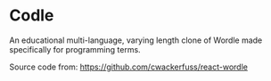 # Codle

An educational multi-language, varying length clone of Wordle made specifically for programming terms.


Source code from: https://github.com/cwackerfuss/react-wordle
